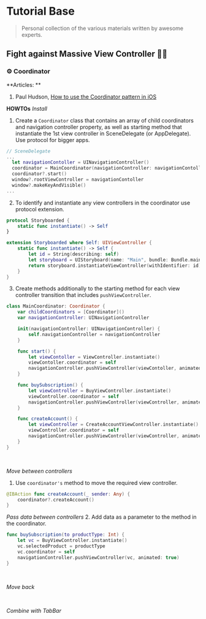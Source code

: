 # Tutorial Base
> Personal collection of the various materials written by awesome experts.
>

## Fight against Massive View Controller 🥷🏼

### ⚙️ Coordinator

**Articles: **

1. Paul Hudson, [How to use the Coordinator pattern in iOS](https://www.hackingwithswift.com/articles/71/how-to-use-the-coordinator-pattern-in-ios-apps)

**HOWTOs**
*Install*
1. Create a `Coordinator` class that contains an array of child coordinators and navigation controller property, as well as starting method that instantiate the 1st view controller in SceneDelegate (or AppDelegate). Use protocol for bigger apps.

```swift
// SceneDelegate
...
  let navigationContoller = UINavigationController()
  coordinator = MainCoordinator(navigationController: navigationContoller)
  coordinator?.start()
  window?.rootViewController = navigationContoller
  window?.makeKeyAndVisible()
...
```

2. To identify and instantiate any view controllers in the coordinator use protocol extension.

```swift
protocol Storyboarded {
    static func instantiate() -> Self
}

extension Storyboarded where Self: UIViewController {
    static func instantiate() -> Self {
        let id = String(describing: self)
        let storyboard = UIStoryboard(name: "Main", bundle: Bundle.main)
        return storyboard.instantiateViewController(withIdentifier: id) as! Self
    }
}
```

3. Create methods additionally to the starting method for each view controller transition that includes `pushViewController`.

```swift
class MainCoordinator: Coordinator {
    var childCoordinators = [Coordinator]()
    var navigationController: UINavigationController

    init(navigationController: UINavigationController) {
        self.navigationController = navigationController
    }

    func start() {
        let viewContoller = ViewController.instantiate()
        viewContoller.coordinator = self
        navigationController.pushViewController(viewContoller, animated: false)
    }

    func buySubscription() {
        let viewController = BuyViewController.instantiate()
        viewController.coordinator = self
        navigationController.pushViewController(viewController, animated: true)
    }

    func createAccount() {
        let viewController = CreateAccountViewController.instantiate()
        viewController.coordinator = self
        navigationController.pushViewController(viewController, animated: true)
    }
}
```

</br>

*Move between controllers*
1. Use `coordinator's` method to move the required view controller.
```swift
@IBAction func createAccount(_ sender: Any) {
    coordinator?.createAccount()
}
```

*Pass data between controllers*
2. Add data as a parameter to the method in the coordinator.
```swift
func buySubscription(to productType: Int) {
    let vc = BuyViewController.instantiate()
    vc.selectedProduct = productType
    vc.coordinator = self
    navigationController.pushViewController(vc, animated: true)
}
```

</br>

*Move back*

</br>

*Combine with TabBar*
